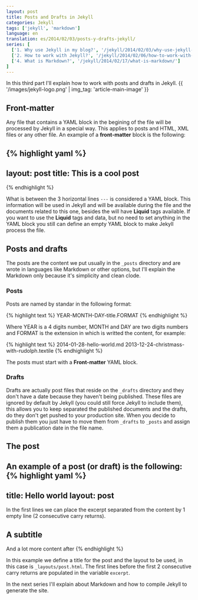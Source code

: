 ```yaml
---
layout: post
title: Posts and Drafts in Jekyll
categories: Jekyll
tags: ['jekyll', 'markdown']
language: en
translation: es/2014/02/03/posts-y-drafts-jekyll/
series: [
  ['1. Why use Jekyll in my blog?', '/jekyll/2014/02/03/why-use-jekyll-in-my-blog/'],
  ['2. How to work with Jekyll?', '/jekyll/2014/02/06/how-to-work-with-jekyll/'],
  ['4. What is Markdown?', '/jekyll/2014/02/17/what-is-markdown/']
]
---
```

In this third part I'll explain how to work with posts and drafts in
Jekyll.
{{ '/images/jekyll-logo.png' | img_tag: 'article-main-image' }}

## Front-matter
Any file that contains a YAML block in the begining of the file will be
processed by Jekyll in a special way.
This applies to posts and HTML, XML files or any other file.
An example of a __front-matter__ block is the following:

{% highlight yaml %}
---
layout: post
title: This is a cool post
---
{% endhighlight %}

What is between the 3 horizontal lines `---` is considered a YAML block.
This information will be used in Jekyll and will be available during the
file and the documents related to this one, besides the will have
__Liquid__ tags available.
If you want to use the __Liquid__ tags and data, but no need to set
anything in the YAML block you still can define an empty YAML block to
make Jekyll process the file.

## Posts and drafts
The posts are the content we put usually in the `_posts` directory and
are wrote in languages like Markdown or other options, but I'll explain
the Markdown only because it's simplicity and clean clode.

### Posts
Posts are named by standar in the following format:

{% highlight text %}
YEAR-MONTH-DAY-title.FORMAT
{% endhighlight %}

Where YEAR is a 4 digits number, MONTH and DAY are two digits numbers
and FORMAT is the extension in which is writted the content, for
example:

{% highlight text %}
2014-01-28-hello-world.md
2013-12-24-christmass-with-rudolph.textile
{% endhighlight %}

The posts must start with a __Front-matter__ YAML block.

### Drafts
Drafts are actually post files that reside on the `_drafts` directory
and they don't have a date because they haven't being published.
These files are ignored by default by Jekyll (you could still force
Jekyll to include them), this allows you to keep separated the published
documents and the drafts, do they don't get pushed to your production
site.
When you decide to publish them you just have to move them from
`_drafts` to `_posts` and assign them a publication date in the file
name.

## The post
An example of a post (or draft) is the following:
{% highlight yaml %}
---
title: Hello world
layout: post
---
In the first lines we can place the excerpt separated from the content
by 1 empty line (2 consecutive carry returns).

## A subtitle
And a lot more content after
{% endhighlight %}

In this example we define a title for the post and the layout to be
used, in this case is `_layouts/post.html`.
The first lines before the first 2 consecutive carry returns are
populated in the variable `excerpt`.

In the next series I'll explain about Markdown and how to compile Jekyll
to generate the site.
